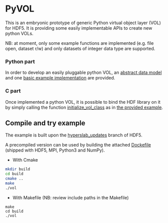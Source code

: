 # PyVOL

This is an embryonic prototype of generic Python virtual object layer (VOL) for HDF5. It is providing some easily implementable APIs to create new python VOLs.

NB: at moment, only some example functions are implemented (e.g. file open, dataset r/w) and only datasets of integer data type are supported.

### Python part
In order to develop an easily pluggable python VOL, an [abstract data model](https://github.com/pierlauro/PyVOL/tree/master/src/python_vol/abstract.py) and one [basic example implementation](https://github.com/pierlauro/PyVOL/tree/master/src/python_vol/__init__.py) are provided.


### C part
Once implemented a python VOL, it is possible to bind the HDF library on it by simply calling the function [initialize_vol_class](https://github.com/pierlauro/PyVOL/blob/d7ee5a2f901e0890b3c21cc0342574b08190bbfd/src/VOL.c#L173) as in [the provided example](https://github.com/pierlauro/PyVOL/blob/d7ee5a2f901e0890b3c21cc0342574b08190bbfd/examples/vol.c#L10).


## Compile and try example
The example is built upon the [hyperslab_updates](https://bitbucket.hdfgroup.org/projects/HDFFV/repos/hdf5/browse?at=refs%2Fheads%2Fhyperslab_updates) branch of HDF5.

A precompiled version can be used by building the attached [Dockefile](https://github.com/pierlauro/PyVOL/blob/master/Dockerfile) (shipped with HDF5, MPI, Python3 and NumPy). 

- With Cmake
```bash
mkdir build
cd build
cmake ..
make
./vol
```

- With Makefile (NB: review include paths in the Makefile)
```
make
cd build
./vol
```
